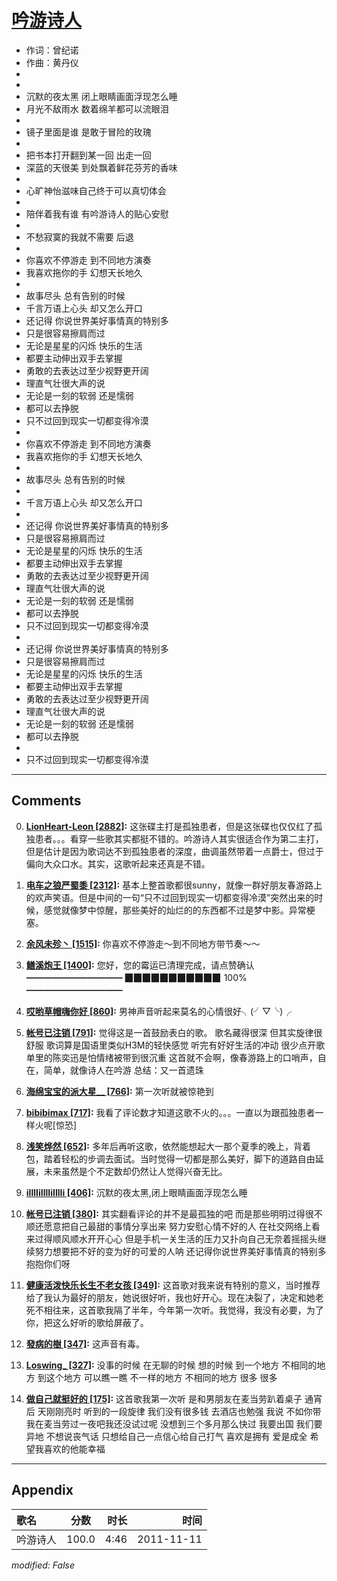 # [吟游诗人](https://music.163.com/song?id=64106)

* 作词：曾纪诺
* 作曲：黄丹仪
*
*
* 沉默的夜太黑 闭上眼睛画面浮现怎么睡
* 月光不敌雨水 数着绵羊都可以流眼泪
* 
* 镜子里面是谁 是敢于冒险的玫瑰
* 
* 把书本打开翻到某一回 出走一回
* 深蓝的天很美 到处飘着鲜花芬芳的香味
* 
* 心旷神怡滋味自己终于可以真切体会
* 
* 陪伴着我有谁 有吟游诗人的贴心安慰
* 
* 不愁寂寞的我就不需要 后退
* 
* 你喜欢不停游走 到不同地方演奏
* 我喜欢拖你的手 幻想天长地久
* 
* 故事尽头 总有告别的时候
* 千言万语上心头 却又怎么开口
* 还记得 你说世界美好事情真的特别多
* 只是很容易擦肩而过
* 无论是星星的闪烁 快乐的生活
* 都要主动伸出双手去掌握
* 勇敢的去表达过至少视野更开阔
* 理直气壮很大声的说
* 无论是一刻的软弱 还是懦弱
* 都可以去挣脱
* 只不过回到现实一切都变得冷漠
* 
* 你喜欢不停游走 到不同地方演奏
* 我喜欢拖你的手 幻想天长地久
* 
* 故事尽头 总有告别的时候
* 
* 千言万语上心头 却又怎么开口
* 
* 还记得 你说世界美好事情真的特别多
* 只是很容易擦肩而过
* 无论是星星的闪烁 快乐的生活
* 都要主动伸出双手去掌握
* 勇敢的去表达过至少视野更开阔
* 理直气壮很大声的说
* 无论是一刻的软弱 还是懦弱
* 都可以去挣脱
* 只不过回到现实一切都变得冷漠
* 
* 还记得 你说世界美好事情真的特别多
* 只是很容易擦肩而过
* 无论是星星的闪烁 快乐的生活
* 都要主动伸出双手去掌握
* 勇敢的去表达过至少视野更开阔
* 理直气壮很大声的说
* 无论是一刻的软弱 还是懦弱
* 都可以去挣脱
* 
* 只不过回到现实一切都变得冷漠


---

## Comments
0. **[LionHeart-Leon \[2882\]](https://music.163.com/#/user/home?id=42327424):** 这张碟主打是孤独患者，但是这张碟也仅仅红了孤独患者。。。看穿一些歌其实都挺不错的。吟游诗人其实很适合作为第二主打，但是估计是因为歌词达不到孤独患者的深度，曲调虽然带着一点爵士，但过于偏向大众口水。其实，这歌听起来还真是不错。

1. **[电车之狼严蜀黍 \[2312\]](https://music.163.com/#/user/home?id=19556397):** 基本上整首歌都很sunny，就像一群好朋友春游路上的欢声笑语。但是中间的一句“只不过回到现实一切都变得冷漠”突然出来的时候，感觉就像梦中惊醒，那些美好的灿烂的的东西都不过是梦中影。异常梗塞。

2. **[余风未殄丶 \[1515\]](https://music.163.com/#/user/home?id=28612054):** 你喜欢不停游走～到不同地方带节奏～～

3. **[鳝溪炮王 \[1400\]](https://music.163.com/#/user/home?id=436492852):** 您好，您的霉运已清理完成，请点赞确认 ━━━━━━━━━━━ ▉▉▉▉▉▉▉▉▉▉▉ 100% ━━━━━━━━━━━

4. **[哎哟草帽嗨你好 \[860\]](https://music.163.com/#/user/home?id=37454157):** 男神声音听起来莫名的心情很好╮(╯▽╰)╭

5. **[帐号已注销 \[791\]](https://music.163.com/#/user/home?id=57554588):** 觉得这是一首鼓励表白的歌。 歌名藏得很深  但其实旋律很舒服 歌词算是国语里类似H3M的轻快感觉 听完有好好生活的冲动 很少点开歌单里的陈奕迅是怕情绪被带到很沉重 这首就不会啊，像春游路上的口哨声，自在，简单，就像诗人在吟游 总结：又一首遗珠

6. **[海绵宝宝的派大星__ \[766\]](https://music.163.com/#/user/home?id=39607935):** 第一次听就被惊艳到

7. **[bibibimax \[717\]](https://music.163.com/#/user/home?id=40873608):** 我看了评论数才知道这歌不火的。。。一直以为跟孤独患者一样火呢[惊恐]

8. **[浅笑烨然 \[652\]](https://music.163.com/#/user/home?id=54403802):** 多年后再听这歌，依然能想起大一那个夏季的晚上，背着包，踏着轻松的步调去面试。当时觉得一切都是那么美好，脚下的道路自由延展，未来虽然是个不定数却仍然让人觉得兴奋无比。

9. **[iIllIiIllIiIllIi \[406\]](https://music.163.com/#/user/home?id=36382191):** 沉默的夜太黑,闭上眼睛画面浮现怎么睡

10. **[帐号已注销 \[380\]](https://music.163.com/#/user/home?id=107945752):** 其实翻看评论的并不是最孤独的吧 而是那些明明过得很不顺还愿意把自己最甜的事情分享出来 努力安慰心情不好的人 在社交网络上看来过得顺风顺水开开心心 但是手机一关生活的压力又扑向自己无奈着摇摇头继续努力想要把不好的变为好的可爱的人呐 还记得你说世界美好事情真的特别多 抱抱你们呀

11. **[健康活泼快乐长生不老女孩 \[349\]](https://music.163.com/#/user/home?id=338766408):** 这首歌对我来说有特别的意义，当时推荐给了我认为最好的朋友，她说很好听，我也好开心。现在决裂了，决定和她老死不相往来，这首歌我隔了半年，今年第一次听。我觉得，我没有必要，为了你，把这么好听的歌给屏蔽了。

12. **[發病的樹 \[347\]](https://music.163.com/#/user/home?id=76647183):** 这声音有毒。

13. **[Loswing_ \[327\]](https://music.163.com/#/user/home?id=63507821):** 没事的时候 在无聊的时候 想的时候 到一个地方 不相同的地方  到这个地方 可以瞧一瞧 不一样的地方 不相同的地方 很多 很多

14. **[做自己就挺好的 \[175\]](https://music.163.com/#/user/home?id=434220689):** 这首歌我第一次听 是和男朋友在麦当劳趴着桌子 通宵后 天刚刚亮时 听到的一段旋律 我们没有很多钱 去酒店也勉强 我说 不如你带我在麦当劳过一夜吧我还没试过呢 没想到三个多月那么快过 我要出国 我们要异地 不想说丧气话 只想给自己一点信心给自己打气 喜欢是拥有 爱是成全 希望我喜欢的他能幸福



---

## Appendix

|歌名|分数|时长|时间|
|:---|:---:|---:|---:|
|吟游诗人|100.0|4:46|2011-11-11

*modified: False*